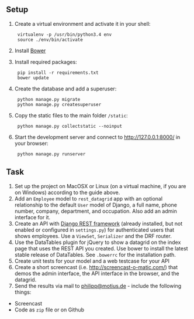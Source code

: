 Setup
-----

1. Create a virtual environment and activate it in your shell:

        virtualenv -p /usr/bin/python3.4 env
        source ./env/bin/activate
    
2. Install [Bower](http://bower.io/)

3. Install required packages:

        pip install -r requirements.txt
        bower update

4. Create the database and add a superuser:

        python manage.py migrate
        python manage.py createsuperuser
    
5. Copy the static files to the main folder `/static`:

        python manage.py collectstatic --noinput

6. Start the development server and connect to http://127.0.0.1:8000/ in your browser:

        python manage.py runserver

Task
----

1. Set up the project on MacOSX or Linux (on a virtual machine, if you are on Windows) according to the guide above.
2. Add an `Employee` model to `rest_datagrid` app with an optional relationship to the default `User` model of Django, a full name, phone number, company, department, and occupation.
   Also add an admin interface for it.
3. Create an API with [Django REST framework](http://www.django-rest-framework.org/) (already installed, but not enabled or configured in `settings.py`) for authenticated
   users that shows employees. Use a `ViewSet`, `Serializer` and the DRF router.
5. Use the DataTables plugin for jQuery to show a datagrid on the index page that uses the REST API you created. Use bower to install the latest stable release of DataTables. See `.bowerrc` for the installation path.
6. Create unit tests for your model and a web testcase for your API
7. Create a short screencast (i.e. http://screencast-o-matic.com/) that demos the admin interface,
   the API interface in the browser, and the datagrid.
8. Send the results via mail to philipp@motius.de - include the following things:
  * Screencast
  * Code as `zip` file or on Github